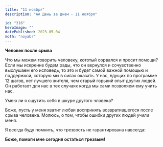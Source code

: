 ```yaml
---
title: "11 ноября"
description: "АА День за днем - 11 ноября"

id: "316"
heroImage: ""
datePublished: 2023-05-04
moth: "noyabr"
---
```


**Человек после срыва**

Что мы можем говорить человеку, кототый сорвался и просит помощи? Если мы
искренне будем рады, что он вернулся и сочувственно выслушаем его исповедь, то
это и будет самой важной помощью и поддержкой, которую мы в силах оказать. У
нас, вдущих по программе 12 шагов, нет лучшего жителя, чем старый горький опыт
других людей. Он работает для нас в тех случаях когда мы сами позволяем ему
учить нас.

Умею ли я ощутить себя в шкуре другого чловека?

Боже, пусть у меня хватит любви воспринять возвратившегося после срыва
человека. Молюсь, о том, чтобы ошибки других людей учили меня.

Я всегда буду помнить, что трезвость не гарантирована навсегда:

**Боже, помоги мне сегодня остаться трезвым!**
